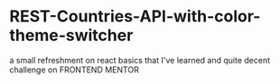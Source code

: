 # REST-Countries-API-with-color-theme-switcher
a small refreshment on react basics that I've learned and quite decent challenge on FRONTEND MENTOR 
